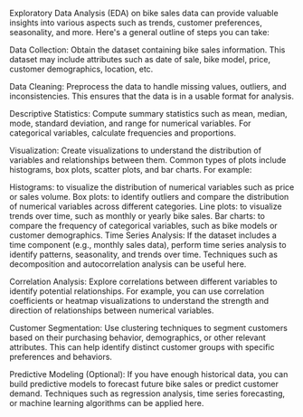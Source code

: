 Exploratory Data Analysis (EDA) on bike sales data can provide valuable insights into various aspects such as trends, customer preferences, seasonality, and more. Here's a general outline of steps you can take:

Data Collection: Obtain the dataset containing bike sales information. This dataset may include attributes such as date of sale, bike model, price, customer demographics, location, etc.

Data Cleaning: Preprocess the data to handle missing values, outliers, and inconsistencies. This ensures that the data is in a usable format for analysis.

Descriptive Statistics: Compute summary statistics such as mean, median, mode, standard deviation, and range for numerical variables. For categorical variables, calculate frequencies and proportions.

Visualization: Create visualizations to understand the distribution of variables and relationships between them. Common types of plots include histograms, box plots, scatter plots, and bar charts. For example:

Histograms: to visualize the distribution of numerical variables such as price or sales volume.
Box plots: to identify outliers and compare the distribution of numerical variables across different categories.
Line plots: to visualize trends over time, such as monthly or yearly bike sales.
Bar charts: to compare the frequency of categorical variables, such as bike models or customer demographics.
Time Series Analysis: If the dataset includes a time component (e.g., monthly sales data), perform time series analysis to identify patterns, seasonality, and trends over time. Techniques such as decomposition and autocorrelation analysis can be useful here.

Correlation Analysis: Explore correlations between different variables to identify potential relationships. For example, you can use correlation coefficients or heatmap visualizations to understand the strength and direction of relationships between numerical variables.

Customer Segmentation: Use clustering techniques to segment customers based on their purchasing behavior, demographics, or other relevant attributes. This can help identify distinct customer groups with specific preferences and behaviors.

Predictive Modeling (Optional): If you have enough historical data, you can build predictive models to forecast future bike sales or predict customer demand. Techniques such as regression analysis, time series forecasting, or machine learning algorithms can be applied here.
